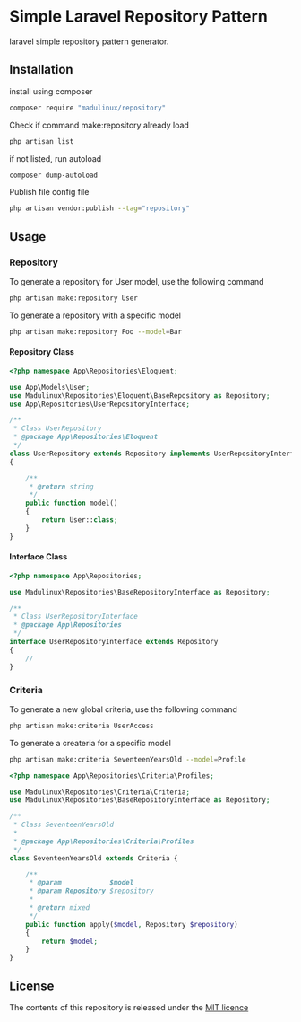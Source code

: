 # Simple Laravel Repository Pattern

laravel simple repository pattern generator.

## Installation

install using composer

```bash
composer require "madulinux/repository"
```


Check if command make:repository already load

```bash
php artisan list
```
if not listed, run autoload

```bash
composer dump-autoload
```


Publish file config file

```bash
php artisan vendor:publish --tag="repository"
```

## Usage
### Repository

To generate a repository for User model, use the following command
```bash
php artisan make:repository User
```

To generate a repository with a specific model
```bash
php artisan make:repository Foo --model=Bar
```
#### Repository Class
```php
<?php namespace App\Repositories\Eloquent;

use App\Models\User;
use Madulinux\Repositories\Eloquent\BaseRepository as Repository;
use App\Repositories\UserRepositoryInterface;

/**
 * Class UserRepository
 * @package App\Repositories\Eloquent
 */
class UserRepository extends Repository implements UserRepositoryInterface
{

    /**
     * @return string
     */
    public function model()
    {
        return User::class;
    }
}
```
#### Interface Class
```php
<?php namespace App\Repositories;

use Madulinux\Repositories\BaseRepositoryInterface as Repository;

/**
 * Class UserRepositoryInterface
 * @package App\Repositories
 */
interface UserRepositoryInterface extends Repository
{
    //
}
```
### Criteria


To generate a new global criteria, use the following command
```bash
php artisan make:criteria UserAccess
```

To generate a createria for a specific model
```bash
php artisan make:criteria SeventeenYearsOld --model=Profile
```
```php
<?php namespace App\Repositories\Criteria\Profiles;

use Madulinux\Repositories\Criteria\Criteria;
use Madulinux\Repositories\BaseRepositoryInterface as Repository;

/**
 * Class SeventeenYearsOld
 *
 * @package App\Repositories\Criteria\Profiles
 */
class SeventeenYearsOld extends Criteria {

    /**
     * @param            $model
     * @param Repository $repository
     *
     * @return mixed
     */
    public function apply($model, Repository $repository)
    {
        return $model;
    }
}
```
## License
The contents of this repository is released under the
[MIT licence](https://choosealicense.com/licenses/mit/)